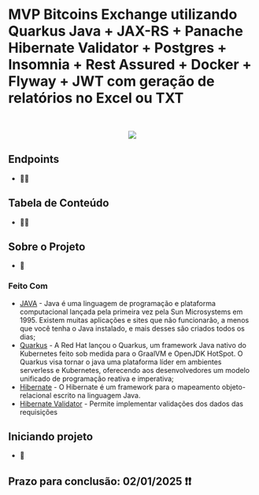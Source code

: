 
# MVP Bitcoins Exchange utilizando Quarkus Java + JAX-RS + Panache Hibernate Validator + Postgres + Insomnia + Rest Assured + Docker + Flyway + JWT com geração de relatórios no Excel ou TXT
<!-- PROJECT LOGO -->
<br />
<p align="center">
  <img src="https://github.com/user-attachments/assets/70a78ecf-eab0-46c8-9d8e-21b5db7266a0">
</p>

## Endpoints
- 🚧🚧
<!--  <h1 align="center">
   <img alt="Listar Produtos" title="Listar Produtos" src="./assets/quarkus-logo.png" width="600px" />
</h1>

## Listar Produtos (API)
<h1 align="center">
    <img alt="Listar Produtos" title="Listar Produtos" src="./assets/listar-produtos.png" width="600px" />
</h1>

## Cadastrar Produto (API)
<h1 align="center">
    <img alt="Cadastrar Produto" title="Cadastrar Produto" src="./assets/cadastrar-produto.png" width="600px" />
</h1>  -->

<!-- TABLE OF CONTENTS -->

## Tabela de Conteúdo
- 🚧🚧
<!-- 
- [Tabela de Conteúdo](#tabela-de-conte%C3%BAdo)
- [Sobre o Projeto](#sobre-o-projeto)
  - [Feito Com](#feito-com)
- [Começando](#come%C3%A7ando)
  - [Pré-requisitos](#pr%C3%A9-requisitos)
  - [Estrutura de Arquivos](#estrutura-de-arquivos)
  - [Instalação](#instala%C3%A7%C3%A3o)
  - [Edição](#edi%C3%A7%C3%A3o)
  - [Publicação](#publica%C3%A7%C3%A3o)
- [Contribuição](#contribui%C3%A7%C3%A3o)
- [Licença](#licen%C3%A7a)
- [Contato](#contato)  -->

<!-- ABOUT THE PROJECT -->

## Sobre o Projeto
- 🚧

### Feito Com
- [JAVA](https://www.java.com/pt_BR/download/) - Java é uma linguagem de programação e plataforma computacional lançada pela primeira vez pela Sun Microsystems em 1995. Existem muitas aplicações e sites que não funcionarão, a menos que você tenha o Java instalado, e mais desses são criados todos os dias;
- [Quarkus](https://quarkus.io/) - A Red Hat lançou o Quarkus, um framework Java nativo do Kubernetes feito sob medida para o GraalVM e OpenJDK HotSpot. O Quarkus visa tornar o java uma plataforma líder em ambientes serverless e Kubernetes, oferecendo aos desenvolvedores um modelo unificado de programação reativa e imperativa;
- [Hibernate](http://hibernate.org/) - O Hibernate é um framework para o mapeamento objeto-relacional escrito na linguagem Java.
- [Hibernate Validator](https://hibernate.org/validator/) - Permite implementar validações dos dados das requisições

<!-- GETTING STARTED -->

## Iniciando projeto
- 🚧

<!--  Para reproduzir o exemplo, é necessário seguir os requisitos mínimos.

### Pré-requisitos

 - Você vai precisar de uma IDE como por exemplo: IntelliJ IDEA, Eclipse, VSCode.
 - Instale a JDK 8 or 11+
 - Instale o Apache Maven 3.6+
 - Panache Entity
 - Docker (Apenas para subir o banco de dados Postgres Localmente) 
 - Escolha um cliente para conectar com o Banco de dados, exemplo: DBeaver, PGAdmin, Postico (Mac)
 - Cliente para realizar requisições REST: Postman ou o Insomnia.
 - Conta no Github (repositório de Código)


 #### Docker
 - Escolha um cliente para conectar com o Banco de dados, exemplo: DBeaver, PGAdmin, Postico (Mac)
 - Cliente para realizar requisições REST: Postman ou o Insomnia.
 - Instruções Adicionais:
 - Instalação do Docker (Documentação oficial)
 - Instalando Docker no windows: (Youtube, ESR)
 - Instalando o Docker no Linux: (Youtube: LinuxTips)
 - Instalando o Docker no Mac: (Youtube: Wellington Rogati)

### Estrutura de Arquivos

A estrutura de arquivos está da seguinte maneira:

```bash
quarkus-product
.
├── Procfile
├── README-Quarkus.md
├── README.md
├── assets
│   ├── cadastrar-produto.png
│   └── listar-produtos.png
├── mvnw
├── mvnw.cmd
├── pom.xml
├── postman
│   └── Quarkus-Products.postman_collection.json
├── quarkus-product.iml
├── src
│   ├── main
│   │   ├── docker
│   │   │   ├── Dockerfile.jvm
│   │   │   └── Dockerfile.native
│   │   ├── java
│   │   │   └── br
│   │   │       └── com
│   │   │           └── mp
│   │   │               └── product
│   │   │                   ├── api
│   │   │                   │   └── ProductResource.java
│   │   │                   ├── model
│   │   │                   │   └── Product.java
│   │   │                   └── repository
│   │   │                       └── ProductRepository.java
│   │   └── resources
│   │       ├── META-INF
│   │       │   └── resources
│   │       │       └── index.html
│   │       └── application.properties
│   └── test
│       └── java
│           └── br
│               └── com
│                   └── mp
│                       └── product
│                           └── api
│                               ├── NativeProductResourceIT.java
│                               └── ProductResourceTest.java
├── system.properties
└── target
    ├── classes
    │   ├── META-INF
    │   │   └── resources
    │   │       └── index.html
    │   ├── application.properties
    │   └── br
    │       └── com
    │           └── mp
    │               └── product
    │                   ├── api
    │                   │   └── ProductResource.class
    │                   ├── model
    │                   │   └── Product.class
    │                   └── repository
    │                       └── ProductRepository.class
    ├── generated-sources
    │   └── annotations
    ├── maven-status
    │   └── maven-compiler-plugin
    │       └── compile
    │           └── default-compile
    │               ├── createdFiles.lst
    │               └── inputFiles.lst
    ├── quarkus
    │   └── bootstrap
    │       └── dev-app-model.dat
    └── wiring-devmode

43 directories, 28 files

```

### Criação da aplicação

1. Para criar o projeto, basta utlizar o template do Maven + Quarkus, conforme o comando abaixo:

```sh
mvn io.quarkus:quarkus-maven-plugin:1.0.1.Final:create \
     -DprojectGroupId=br.com.food \
     -DprojectArtifactId=quarkus-food \
     -DclassName="br.com.food.resource.FoodResource" \
     -Dpath="/food"
```

(Alternativo) - O Quarkus disponibiliza um site chamado `https://code.quarkus.io/`, onde é posísvel configurar o projeto de uma forma mais visual, vale a pena conferir, segue o link: https://code.quarkus.io/

---

#### Executando a Instância do Postgresql no Docker 

Para iniciar o Postgresql, basta rodar o comando abaixo (O Docker precisa estar instalado): 

```sh
docker run --name postgres-product -e  "POSTGRES_PASSWORD=postgres" -p 5432:5432 -v ~/developer/PostgreSQL:/var/lib/postgresql/data -d postgres

```

### Executando o projeto em Quarkus

Para executar um projeto em Quarkus, basta executar o comando: 
```sh
mvn compile quarkus:dev
```

<!-- CONTRIBUTING -->

<!--  ## Contribuição

Fique a vontade para contribuir com o projeto.

1. Faça um Fork do projeto
2. Crie uma Branch para sua Feature (`git checkout -b feature/newFeature`)
3. Adicione suas mudanças (`git add .`)
4. Comite suas mudanças (`git commit -m 'Nova funcionalidade para facilitar ...`)
5. Faça o Push da Branch (`git push origin feature/newFeature`)
6. Abra um Pull Request

-- English
- Make a fork;
- Create a branck with your feature: `git checkout -b my-feature`;
- Commit changes: `git commit -m 'feat: My new feature'`;
- Make a push to your branch: `git push origin my-feature`.

After merging your receipt request to done, you can delete a branch from yours. -->

## Prazo para conclusão: 02/01/2025 ❗❗
